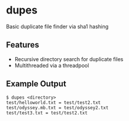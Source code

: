 # dupes
Basic duplicate file finder via sha1 hashing
## Features
- Recursive directory search for duplicate files
- Multithreaded via a threadpool
## Example Output
```
$ dupes <directory>
test/helloworld.txt = test/test2.txt
test/odyssey.mb.txt = test/odyssey2.txt
test/test3.txt = test/test2.txt
```
